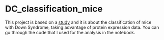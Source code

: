 # DC_classification_mice

This project is based on a [study](https://journals.plos.org/plosone/article?id=10.1371/journal.pone.0129126) and it is about the classification of mice with Down Syndrome, taking advantage of protein expression data. You can go through the code that I used for the analysis in the notebook. 

